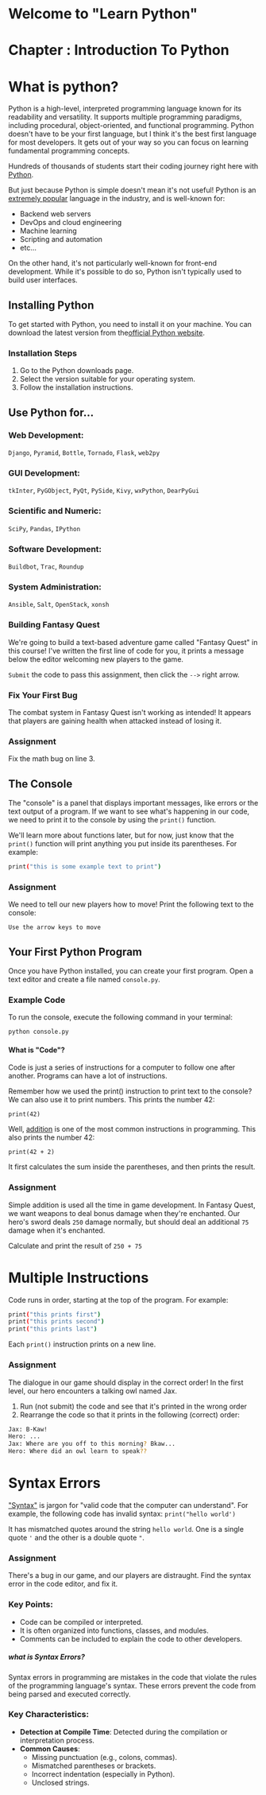 # Welcome to "Learn Python"
# Chapter : Introduction To Python

# What is python?
Python is a high-level, interpreted programming language known for its readability and versatility. It supports multiple programming paradigms, including procedural, object-oriented, and functional programming.
Python doesn't have to be your first language, but I think it's the best first language for most developers. It gets out of your way so you can focus on learning fundamental programming concepts.

Hundreds of thousands of students start their coding journey right here with [Python](https://www.python.org/ ).

But just because Python is simple doesn't mean it's not useful! Python is an [extremely popular](https://survey.stackoverflow.co/2024/technology ) language in the industry, and is well-known for:
 - Backend web servers
 - DevOps and cloud engineering
 - Machine learning
 - Scripting and automation
 - etc...

On the other hand, it's not particularly well-known for front-end development. While it's possible to do so, Python isn't typically used to build user interfaces.

## Installing Python
To get started with Python, you need to install it on your machine. You can download the latest version from the[official Python website](https://www.python.org/downloads/ ).

### Installation Steps
1. Go to the Python downloads page.
2. Select the version suitable for your operating system.
3. Follow the installation instructions.

## Use Python for…

### Web Development:
`Django`, `Pyramid`, `Bottle`, `Tornado`, `Flask`, `web2py`

### GUI Development:
`tkInter`, `PyGObject`, `PyQt`, `PySide`, `Kivy`, `wxPython`, `DearPyGui`

### Scientific and Numeric:
`SciPy`, `Pandas`, `IPython`

### Software Development:
`Buildbot`, `Trac`, `Roundup`

### System Administration:
`Ansible`, `Salt`, `OpenStack`, `xonsh`

### Building Fantasy Quest

We're going to build a text-based adventure game called "Fantasy Quest" in this course! I've written the first line of code for you, it prints a message below the editor welcoming new players to the game.

`Submit` the code to pass this assignment, then click the `-->` right arrow.

### Fix Your First Bug

The combat system in Fantasy Quest isn't working as intended! It appears that players are gaining health when attacked instead of losing it.

### Assignment
Fix the math bug on line 3.

## The Console

The "console" is a panel that displays important messages, like errors or the text output of a program. If we want to see what's happening in our code, we need to print it to the console by using the `print()` function.

We'll learn more about functions later, but for now, just know that the `print()` function will print anything you put inside its parentheses. For example:

```bash
print("this is some example text to print")
```

### Assignment
We need to tell our new players how to move! Print the following text to the console:

```
Use the arrow keys to move
```
## Your First Python Program
Once you have Python installed, you can create your first program. Open a text editor and create a file named `console.py`.

### Example Code
To run the console, execute the following command in your terminal:

```bash
python console.py
```
#### What is "Code"?
Code is just a series of instructions for a computer to follow one after another. Programs can have a lot of instructions.

Remember how we used the print() instruction to print text to the console? We can also use it to print numbers. This prints the number 42:

``` print(42) ```

Well, [addition](https://en.wikipedia.org/wiki/Addition ) is one of the most common instructions in programming. This also prints the number 42:

``` print(42 + 2) ```

It first calculates the sum inside the parentheses, and then prints the result.
### Assignment
Simple addition is used all the time in game development. In Fantasy Quest, we want weapons to deal bonus damage when they're enchanted.
Our hero's sword deals `250` damage normally, but should deal an additional `75` damage when it's enchanted.

Calculate and print the result of `250 + 75`

# Multiple Instructions
Code runs in order, starting at the top of the program. For example:

```bash 
print("this prints first")
print("this prints second")
print("this prints last") 
```
Each `print()` instruction prints on a new line.

### Assignment
The dialogue in our game should display in the correct order! In the first level, our hero encounters a talking owl named Jax.
  1. Run (not submit) the code and see that it's printed in the wrong order
  2. Rearrange the code so that it prints in the following (correct) order:

```bash
Jax: B-Kaw!
Hero: ...
Jax: Where are you off to this morning? Bkaw...
Hero: Where did an owl learn to speak??
```

# Syntax Errors

["Syntax"](https://en.wikipedia.org/wiki/Syntax_(programming_languages) ) is jargon for "valid code that the computer can understand". For example, the following code has invalid syntax:
```print("hello world')```

It has mismatched quotes around the string `hello world`. One is a single quote `'` and the other is a double quote `"`.

### Assignment
There's a bug in our game, and our players are distraught.
Find the syntax error in the code editor, and fix it.
### Key Points:
- Code can be compiled or interpreted.
- It is often organized into functions, classes, and modules.
- Comments can be included to explain the code to other developers.

##### what is Syntax Errors?
Syntax errors in programming are mistakes in the code that violate the rules of the programming language's syntax. These errors prevent the code from being parsed and executed correctly.

### Key Characteristics:
- **Detection at Compile Time**: Detected during the compilation or interpretation process.
- **Common Causes**:
  - Missing punctuation (e.g., colons, commas).
  - Mismatched parentheses or brackets.
  - Incorrect indentation (especially in Python).
  - Unclosed strings.

